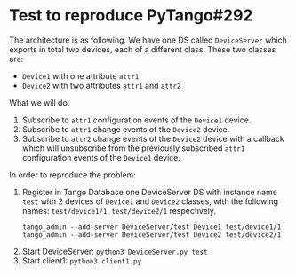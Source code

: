 # Test to reproduce PyTango#292

The architecture is as following. We have one DS called `DeviceServer` which
exports in total two devices, each of a different class. These two classes are:
* `Device1` with one attribute `attr1`
* `Device2` with two attributes `attr1` and `attr2`

What we will do:
1. Subscribe to `attr1` configuration events of the `Device1` device.
2. Subscribe to `attr1` change events of the `Device2` device.
3. Subscribe to `attr2` change events of the `Device2` device
   with a callback which will unsubscribe from the previously subscribed
   `attr1` configuration events of the `Device1` device.  

In order to reproduce the problem:
1. Register in Tango Database one DeviceServer DS with instance name `test`
   with 2 devices of `Device1` and `Device2` classes, with the following names:
    `test/device1/1`, `test/device2/1` respectively.
    ```console
    tango_admin --add-server DeviceServer/test Device1 test/device1/1    
    tango_admin --add-server DeviceServer/test Device2 test/device2/1
    ```
2. Start DeviceServer: `python3 DeviceServer.py test`
3. Start client1: `python3 client1.py`